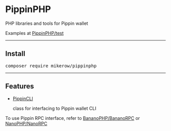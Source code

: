 # PippinPHP

PHP libraries and tools for Pippin wallet

Examples at [PippinPHP/test](https://github.com/MikeRow/PippinPHP/tree/main/test)

---

## Install

<pre>
composer require mikerow/pippinphp
</pre>

---

## Features

- [PippinCLI](https://github.com/MikeRow/PippinPHP/blob/main/src/PippinCLI.php)

  class for interfacing to Pippin wallet CLI


To use Pippin RPC interface, refer to [BananoPHP/BananoRPC](https://github.com/MikeRow/BananoPHP/blob/master/src/BananoRPC.php) or [NanoPHP/NanoRPC](https://github.com/MikeRow/NanoPHP/blob/master/src/NanoRPC.php)